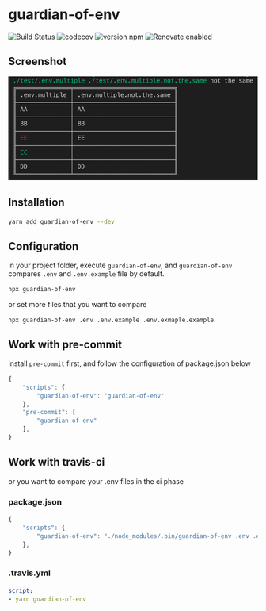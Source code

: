 # guardian-of-env
[![Build Status](https://travis-ci.com/hermeslin/guardian-of-env.svg?branch=master)](https://travis-ci.com/hermeslin/guardian-of-env)
[![codecov](https://codecov.io/gh/hermeslin/guardian-of-env/branch/master/graph/badge.svg)](https://codecov.io/gh/hermeslin/guardian-of-env)
[![version npm](https://img.shields.io/npm/v/guardian-of-env.svg?style=flat-square)](https://www.npmjs.com/package/guardian-of-env)
[![Renovate enabled](https://img.shields.io/badge/renovate-enabled-brightgreen.svg)](https://renovatebot.com/)

##  Screenshot
![Screenshot](https://raw.githubusercontent.com/hermeslin/guardian-of-env/master/result.png)

## Installation
```sh
yarn add guardian-of-env --dev
```

## Configuration
in your project folder, execute `guardian-of-env`, and  `guardian-of-env` compares `.env` and `.env.example` file by default.

```sh
npx guardian-of-env
```

or set more files that you want to compare
```
npx guardian-of-env .env .env.example .env.exmaple.example
```

## Work with pre-commit
install `pre-commit` first, and follow the configuration of package.json below
```js
{
    "scripts": {
        "guardian-of-env": "guardian-of-env"
    },
    "pre-commit": [
        "guardian-of-env"
    ],
}
```

## Work with travis-ci
or you want to compare your .env files in the ci phase

### package.json
```js
{
    "scripts": {
        "guardian-of-env": "./node_modules/.bin/guardian-of-env .env .env.test"
    },
}
```

### .travis.yml
```yml
script:
- yarn guardian-of-env
```
